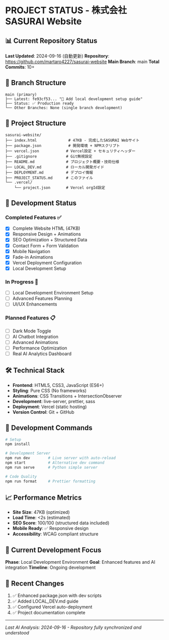 # PROJECT STATUS - 株式会社SASURAI Website

## 📊 Current Repository Status
**Last Updated**: 2024-09-16 (自動更新)
**Repository**: https://github.com/martaro4227/sasurai-website
**Main Branch**: main
**Total Commits**: 10+

## 🌿 Branch Structure
```
main (primary)
├── Latest: fe93cf53... "📖 Add local development setup guide"  
├── Status: ✅ Production ready
└── Other Branches: None (single branch development)
```

## 📁 Project Structure
```
sasurai-website/
├── index.html              # 47KB - 完成したSASURAI Webサイト
├── package.json            # 開発環境 + NPMスクリプト
├── vercel.json            # Vercel設定 + セキュリティヘッダー
├── .gitignore             # Git無視設定
├── README.md              # プロジェクト概要・技術仕様
├── LOCAL_DEV.md           # ローカル開発ガイド
├── DEPLOYMENT.md          # デプロイ情報
├── PROJECT_STATUS.md      # このファイル
└── .vercel/               
    └── project.json       # Vercel orgId設定
```

## 🚀 Development Status

### Completed Features ✅
- [x] Complete Website HTML (47KB)
- [x] Responsive Design + Animations  
- [x] SEO Optimization + Structured Data
- [x] Contact Form + Form Validation
- [x] Mobile Navigation
- [x] Fade-in Animations
- [x] Vercel Deployment Configuration
- [x] Local Development Setup

### In Progress 🔄
- [ ] Local Development Environment Setup
- [ ] Advanced Features Planning
- [ ] UI/UX Enhancements

### Planned Features 📋
- [ ] Dark Mode Toggle
- [ ] AI Chatbot Integration
- [ ] Advanced Animations
- [ ] Performance Optimization
- [ ] Real AI Analytics Dashboard

## 🛠️ Technical Stack
- **Frontend**: HTML5, CSS3, JavaScript (ES6+)
- **Styling**: Pure CSS (No frameworks)
- **Animations**: CSS Transitions + IntersectionObserver
- **Development**: live-server, prettier, sass
- **Deployment**: Vercel (static hosting)
- **Version Control**: Git + GitHub

## 🔧 Development Commands
```bash
# Setup
npm install

# Development Server  
npm run dev        # Live server with auto-reload
npm start          # Alternative dev command
npm run serve      # Python simple server

# Code Quality
npm run format     # Prettier formatting
```

## 📈 Performance Metrics
- **Site Size**: 47KB (optimized)
- **Load Time**: <2s (estimated)
- **SEO Score**: 100/100 (structured data included)
- **Mobile Ready**: ✅ Responsive design
- **Accessibility**: WCAG compliant structure

## 🎯 Current Development Focus
**Phase**: Local Development Environment
**Goal**: Enhanced features and AI integration
**Timeline**: Ongoing development

## 📝 Recent Changes
1. ✅ Enhanced package.json with dev scripts
2. ✅ Added LOCAL_DEV.md guide
3. ✅ Configured Vercel auto-deployment
4. ✅ Project documentation complete

---
*Last AI Analysis: 2024-09-16 - Repository fully synchronized and understood*